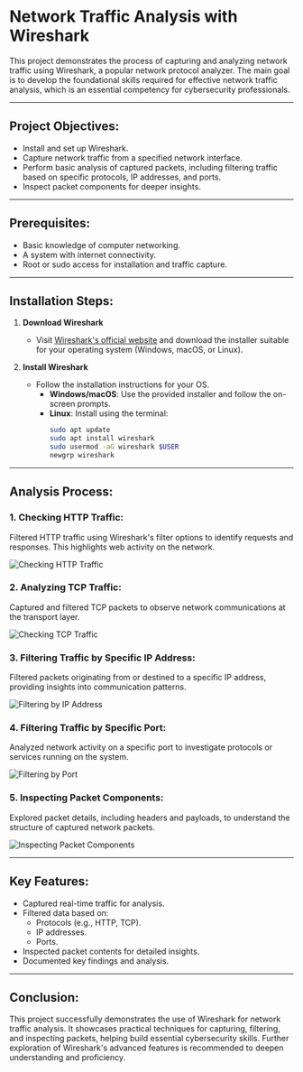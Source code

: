 # Network Traffic Analysis with Wireshark

This project demonstrates the process of capturing and analyzing network traffic using Wireshark, a popular network protocol analyzer. The main goal is to develop the foundational skills required for effective network traffic analysis, which is an essential competency for cybersecurity professionals.

---

## Project Objectives:
- Install and set up Wireshark.
- Capture network traffic from a specified network interface.
- Perform basic analysis of captured packets, including filtering traffic based on specific protocols, IP addresses, and ports.
- Inspect packet components for deeper insights.

---

## Prerequisites:
- Basic knowledge of computer networking.
- A system with internet connectivity.
- Root or sudo access for installation and traffic capture.

---

## Installation Steps:
1. **Download Wireshark**
   - Visit [Wireshark's official website](https://www.wireshark.org/download.html) and download the installer suitable for your operating system (Windows, macOS, or Linux).

2. **Install Wireshark**
   - Follow the installation instructions for your OS.
     - **Windows/macOS**: Use the provided installer and follow the on-screen prompts.
     - **Linux**: Install using the terminal:
       ```bash
       sudo apt update
       sudo apt install wireshark
       sudo usermod -aG wireshark $USER
       newgrp wireshark
       ```

---

## Analysis Process:

### 1. **Checking HTTP Traffic:**
Filtered HTTP traffic using Wireshark's filter options to identify requests and responses. This highlights web activity on the network.

![Checking HTTP Traffic](https://github.com/user-attachments/assets/73623432-1eee-4ae0-9b41-40daf901e31b)

### 2. **Analyzing TCP Traffic:**
Captured and filtered TCP packets to observe network communications at the transport layer.

![Checking TCP Traffic](https://github.com/user-attachments/assets/d4553f61-b036-4434-9869-f6f61d62a3f1)

### 3. **Filtering Traffic by Specific IP Address:**
Filtered packets originating from or destined to a specific IP address, providing insights into communication patterns.

![Filtering by IP Address](https://github.com/user-attachments/assets/a48015bf-a902-4caa-a7d1-fc94253b80a3)

### 4. **Filtering Traffic by Specific Port:**
Analyzed network activity on a specific port to investigate protocols or services running on the system.

![Filtering by Port](https://github.com/user-attachments/assets/0dbfa342-969e-49f4-8c8f-c2f3727a54c5)

### 5. **Inspecting Packet Components:**
Explored packet details, including headers and payloads, to understand the structure of captured network packets.

![Inspecting Packet Components](https://github.com/user-attachments/assets/4a2dd887-8f30-4747-8eb3-981ca6f94acf)

---

## Key Features:
- Captured real-time traffic for analysis.
- Filtered data based on:
  - Protocols (e.g., HTTP, TCP).
  - IP addresses.
  - Ports.
- Inspected packet contents for detailed insights.
- Documented key findings and analysis.

---

## Conclusion:
This project successfully demonstrates the use of Wireshark for network traffic analysis. It showcases practical techniques for capturing, filtering, and inspecting packets, helping build essential cybersecurity skills. Further exploration of Wireshark's advanced features is recommended to deepen understanding and proficiency.




